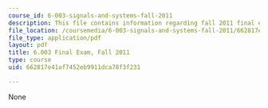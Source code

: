 ```yaml
---
course_id: 6-003-signals-and-systems-fall-2011
description: This file contains information regarding fall 2011 final exam.
file_location: /coursemedia/6-003-signals-and-systems-fall-2011/662817e41af7452eb9911dca78f3f231_MIT6_003F11_final.pdf
file_type: application/pdf
layout: pdf
title: 6.003 Final Exam, Fall 2011
type: course
uid: 662817e41af7452eb9911dca78f3f231

---
```

None